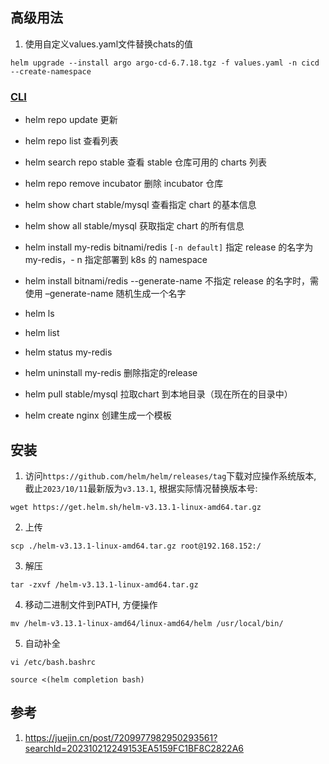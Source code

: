 ## 高级用法

1. 使用自定义values.yaml文件替换chats的值

```shell
helm upgrade --install argo argo-cd-6.7.18.tgz -f values.yaml -n cicd --create-namespace
```

### [CLI](https://helm.sh/docs/helm/helm_install/)

- helm repo update 更新
- helm repo list 查看列表
- helm search repo stable 查看 stable 仓库可用的 charts 列表
- helm repo remove incubator 删除 incubator 仓库
- helm show chart stable/mysql 查看指定 chart 的基本信息
- helm show all stable/mysql 获取指定 chart 的所有信息
- helm install my-redis bitnami/redis ``[-n default]`` 指定 release 的名字为 my-redis，- n 指定部署到 k8s 的 namespace

- helm install bitnami/redis --generate-name 不指定 release 的名字时，需使用 –generate-name 随机生成一个名字
- helm ls
- helm list
- helm status my-redis
- helm uninstall my-redis 删除指定的release
- helm pull stable/mysql 拉取chart 到本地目录（现在所在的目录中）
- helm create nginx 创建生成一个模板

## 安装

1. 访问`https://github.com/helm/helm/releases/tag`下载对应操作系统版本, 截止`2023/10/11`最新版为`v3.13.1`,
   根据实际情况替换版本号:

```shell
wget https://get.helm.sh/helm-v3.13.1-linux-amd64.tar.gz
```

2. 上传

```shell
scp ./helm-v3.13.1-linux-amd64.tar.gz root@192.168.152:/
```

3. 解压

```shell
tar -zxvf /helm-v3.13.1-linux-amd64.tar.gz 
```

4. 移动二进制文件到PATH, 方便操作

```shell
mv /helm-v3.13.1-linux-amd64/linux-amd64/helm /usr/local/bin/
```

5. 自动补全

```shell
vi /etc/bash.bashrc

source <(helm completion bash)
```

## 参考

1. https://juejin.cn/post/7209977982950293561?searchId=202310212249153EA5159FC1BF8C2822A6

